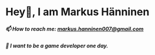 # Hey👋, I am Markus Hänninen
##### 📫 How to reach me: markus.hanninen007@gmail.com
##### 🤔 I want to be a game developer one day. 

<!--START_SECTION:waka-->
<!--END_SECTION:waka-->

<!--
**Dinafti/Dinafti** is a ✨ _special_ ✨ repository because its `README.md` (this file) appears on your GitHub profile.

Here are some ideas to get you started:

- 🔭 I’m currently working on ...
- 🌱 I’m currently learning ...
- 👯 I’m looking to collaborate on ...
- 🤔 I’m looking for help with ...
- 💬 Ask me about ...

- 😄 Pronouns: ...
- ⚡ Fun fact: ...
-->
